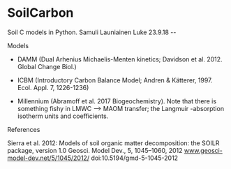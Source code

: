 # SoilCarbon
Soil C models in Python.
Samuli Launiainen Luke 23.9.18 --

Models

* DAMM (Dual Arhenius Michaelis-Menten kinetics; Davidson et al. 2012. Global Change Biol.)

* ICBM (Introductory Carbon Balance Model; Andren & Kätterer, 1997. Ecol. Appl. 7, 1226-1236)

* Millennium (Abramoff et al. 2017 Biogeochemistry). Note that there is something fishy in LMWC --> MAOM transfer; the Langmuir -absorption isotherm units and coefficients.

References

Sierra et al. 2012: Models of soil organic matter decomposition: the SOILR package, version 1.0
Geosci. Model Dev., 5, 1045–1060, 2012
www.geosci-model-dev.net/5/1045/2012/
doi:10.5194/gmd-5-1045-2012
